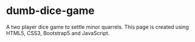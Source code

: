 # dumb-dice-game
A two player dice game to settle minor quarrels. This page is created using HTML5, CSS3, Bootstrap5 and JavaScript.
